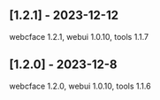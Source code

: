 ## [1.2.1] - 2023-12-12
webcface 1.2.1, webui 1.0.10, tools 1.1.7

## [1.2.0] - 2023-12-8
webcface 1.2.0, webui 1.0.10, tools 1.1.6

